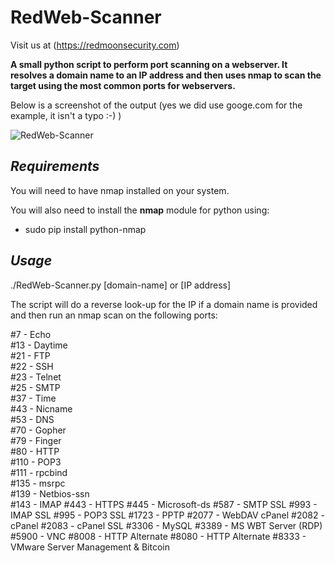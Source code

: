# RedWeb-Scanner

Visit us at (https://redmoonsecurity.com)

**A small python script to perform port scanning on a webserver. It resolves a domain name to an IP address and then uses nmap to scan the target using the most common ports for webservers.**

Below is a screenshot of the output (yes we did use googe.com for the example, it isn't a typo :-) )

![RedWeb-Scanner](https://user-images.githubusercontent.com/62467907/78455049-6209b300-769c-11ea-8015-9059b6865aa5.png)

## *Requirements*

You will need to have nmap installed on your system.

You will also need to install the **nmap** module for python using:

* sudo pip install python-nmap

## *Usage*

./RedWeb-Scanner.py [domain-name] or [IP address]

The script will do a reverse look-up for the IP if a domain name is provided and then run an nmap scan on the following ports:

#7  - Echo                                                              
#13 - Daytime                  
#21 - FTP                        
#22 - SSH                    
#23 - Telnet                     
#25 - SMTP                     
#37 - Time                    
#43 - Nicname                 
#53 - DNS                      
#70 - Gopher                  
#79 - Finger                   
#80 - HTTP                    
#110 - POP3                   
#111 - rpcbind                
#135 - msrpc                   
#139 - Netbios-ssn             
#143 - IMAP
#443 - HTTPS
#445 - Microsoft-ds
#587 - SMTP SSL
#993 - IMAP SSL
#995 - POP3 SSL
#1723 - PPTP
#2077 - WebDAV cPanel
#2082 - cPanel
#2083 - cPanel SSL
#3306 - MySQL
#3389 - MS WBT Server (RDP)
#5900 - VNC
#8008 - HTTP Alternate
#8080 - HTTP Alternate
#8333 - VMware Server Management & Bitcoin
